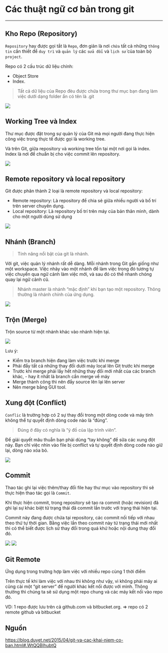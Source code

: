 # Các thuật ngữ cơ bản trong git
---
## Kho Repo (Repository)
`Repository` hay được gọi tắt là `Repo`, đơn giản là nơi `chứa` tất cả những `thông tin` cần thiết để `duy trì` và `quản lý` các `sửa đổi` và `lịch sử` của toàn bộ `project`.

Repo có 2 cấu trúc dữ liệu chính:
- Object Store
- Index.

> Tất cả dữ liệu của Repo đèu được chứa trong thư mục bạn đang làm việc dưới dạng folder ẩn có tên là .git

![](../images/git-term-1.png)

## Working Tree và Index

Thư mục được đặt trong sự quản lý của Git mà mọi người đang thực hiện công việc trong thực tế được gọi là working tree.

Và trên Git, giữa repository và working tree tồn tại một nơi gọi là index. Index là nơi để chuẩn bị cho việc commit lên repository.


![](../images/git-term-6.png)


## Remote repository và local repository
Git được phân thành 2 loại là remote repository và local repository:
- Remote repository: Là repository để chia sẻ giữa nhiều người và bố trí trên server chuyên dụng.
- Local repository: Là repository bố trí trên máy của bản thân mình, dành cho một người dùng sử dụng

![](../images/git-overview-fb-1.png)

## Nhánh (Branch)
> Tính năng nổi bật của git là nhánh.

Với git, việc quản lý nhánh rất dễ dàng. Mỗi nhánh trong Git gần giống như một workspace. Việc nhảy vào một nhánh để làm việc trong đó tương tự việc chuyển qua ngữ cảnh làm việc mới, và sau đó có thể nhanh chóng quay lại ngữ cảnh cũ.

> Nhánh master là nhánh “mặc định” khi bạn tạo một repository. Thông thường là nhánh chính của ứng dụng.

![](../images/git-term-2.png)

## Trộn (Merge)
Trộn source từ một nhánh khác vào nhánh hiện tại.

![](../images/git-term-5.png)

Lưu ý:
- Kiểm tra branch hiện đang làm việc trước khi merge
- Phải đẩy tất cả những thay đổi dưới máy local lên Git trước khi merge
- Trước khi merge phải lấy hết những thay đổi mới nhất của các branch khác, - hay ít nhất là branch cần merge về máy
- Merge thành công thì nên đẩy source lên lại lên server
- Nên merge bằng GUI tool.

## Xung đột (Conflict)
`Conflic` là trường hợp có 2 sự thay đổi trong một dòng code và máy tính không thể tự quyết định dòng code nào là “đúng”.

> Đúng ở đây có nghĩa là “ý đồ của lập trình viên”.

Để giải quyết mâu thuẫn bạn phải dùng “tay không” để sữa các xung đột này. Bạn chỉ việc nhìn vào file bị conflict và tự quyết định dòng code nào giữ lại, dòng nào xóa bỏ.

![](../images/git-term-4.png)

## Commit
Thao tác ghi lại việc thêm/thay đổi file hay thư mục vào repository thì sẽ thực hiện thao tác gọi là `Commit`.

Khi thực hiện commit, trong repository sẽ tạo ra commit (hoặc revision) đã ghi lại sự khác biệt từ trạng thái đã commit lần trước với trạng thái hiện tại.

Commit này đang được chứa tại repository, các commit nối tiếp với nhau theo thứ tự thời gian. Bằng việc lần theo commit này từ trạng thái mới nhất thì có thể biết được lịch sử thay đổi trong quá khứ hoặc nội dung thay đổi đó.

![](../images/git-term-3.png)
![](../images/git-term-3-1.png)

## Git Remote
Ứng dụng trong trường hợp làm việc với nhiều repo cùng 1 thời điểm

Trên thực tế khi làm việc với nhau thì không như vậy, vì không phải máy ai cũng cài một “git server” để người khác kết nối được với mình. Thông thường thì chúng ta sẽ sử dụng một repo chung và các máy kết nối vào repo đó.

VD: 1 repo được lưu trên cả github.com và bitbucket.org. => repo có 2 remote github và bitbucket

## Nguồn

https://blog.duyet.net/2015/04/git-va-cac-khai-niem-co-ban.html#.WtQQBIhubtQ
